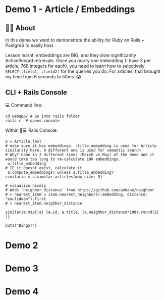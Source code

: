 
# Demo 1 - Article / Embeddings

## 🧠🧐 About

In this demo we want to demonstrate the ability for Ruby on Rails + PostgreS to easily host.

Lesson learnt: embeddings are BIG, and they slow significantly ActiveRecord retrievals.
Once you marry one embedding (I have 3 per article, 768 integers for each), you need to learn how to selectively `SELECT(:field1, :field2)` for the queries you do. For articles, that brought my time from 6 seconds to 50ms. 😱

## CLI + Rails Console

💻 Command line:

```
cd webapp/ # Go into rails folder
rails c  # opens console
```

Within 🚊💻 Rails Console:

```
a = Article.last
# make sure it has embeddings. :title_embedding is used for Article similarity here. A different one is used for semantic search
# Why? Came in 2 different times (March vs May) of the demo and it would take too long to re-calculate 10k embeddings.
 a.title_embedding
# IF it doesnt exist, calculate it
 a.compute_embeddings! unless a.title_embedding?
similaria = a.similar_articles(max_size: 5)

# visualize nicely
# Adds `neighbor_distance` from https://github.com/ankane/neighbor
# > nearest_item = item.nearest_neighbors(:embedding, distance: "euclidean").first
# > nearest_item.neighbor_distance

similaria.map{|a| [a.id, a.title, (a.neighbor_distance*100).round(2) ]}

puts("Bingo!")
```

# Demo 2



# Demo 3



# Demo 4

